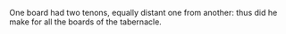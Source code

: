 One board had two tenons, equally distant one from another: thus did he make for all the boards of the tabernacle.
